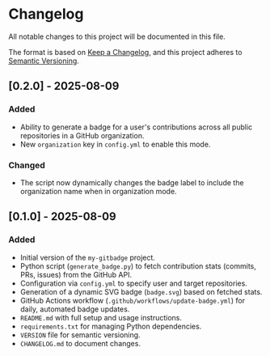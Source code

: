 # Changelog

All notable changes to this project will be documented in this file.

The format is based on [Keep a Changelog](https://keepachangelog.com/en/1.0.0/),
and this project adheres to [Semantic Versioning](https://semver.org/spec/v2.0.0.html).

## [0.2.0] - 2025-08-09

### Added

- Ability to generate a badge for a user's contributions across all public repositories in a GitHub organization.
- New `organization` key in `config.yml` to enable this mode.

### Changed

- The script now dynamically changes the badge label to include the organization name when in organization mode.

## [0.1.0] - 2025-08-09

### Added

- Initial version of the `my-gitbadge` project.
- Python script (`generate_badge.py`) to fetch contribution stats (commits, PRs, issues) from the GitHub API.
- Configuration via `config.yml` to specify user and target repositories.
- Generation of a dynamic SVG badge (`badge.svg`) based on fetched stats.
- GitHub Actions workflow (`.github/workflows/update-badge.yml`) for daily, automated badge updates.
- `README.md` with full setup and usage instructions.
- `requirements.txt` for managing Python dependencies.
- `VERSION` file for semantic versioning.
- `CHANGELOG.md` to document changes.
